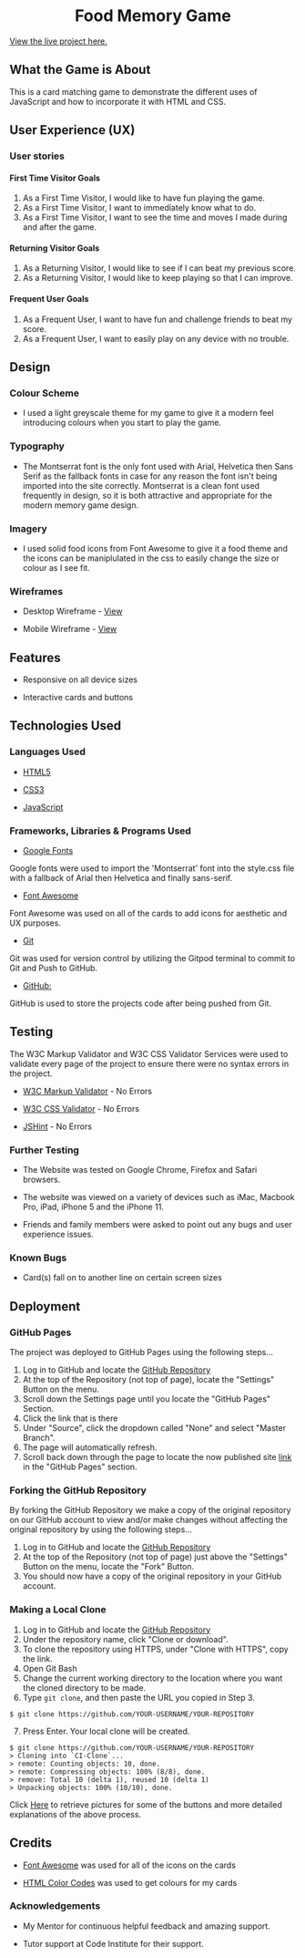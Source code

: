 <h1 align="center">Food Memory Game</h1>

[View the live project here.](https://mcbradderzz.github.io/food-memory-game/)

## What the Game is About

This is a card matching game to demonstrate the different uses of JavaScript and how to incorporate it with HTML and CSS.

## User Experience (UX)

### User stories

#### First Time Visitor Goals

1. As a First Time Visitor, I would like to have fun playing the game.
2. As a First Time Visitor, I want to immediately know what to do.
3. As a First Time Visitor, I want to see the time and moves I made during and after the game.

#### Returning Visitor Goals

1. As a Returning Visitor, I would like to see if I can beat my previous score.
2. As a Returning Visitor, I would like to keep playing so that I can improve.

#### Frequent User Goals

1. As a Frequent User, I want to have fun and challenge friends to beat my score.
2. As a Frequent User, I want to easily play on any device with no trouble.

## Design

### Colour Scheme

- I used a light greyscale theme for my game to give it a modern feel introducing colours when you start to play the game.

### Typography

- The Montserrat font is the only font used with Arial, Helvetica then Sans Serif as the fallback fonts in case for any reason the font isn't being imported into the site correctly. Montserrat is a clean font used frequently in design, so it is both attractive and appropriate for the modern memory game design.

### Imagery

- I used solid food icons from Font Awesome to give it a food theme and the icons can be maniplulated in the css to easily change the size or colour as I see fit.

### Wireframes

- Desktop Wireframe - [View](https://github.com/McBrAdDeRzZ/food-memory-game/blob/master/assets/images/desktop-wireframe.jpeg?raw=true)

- Mobile Wireframe - [View](https://github.com/McBrAdDeRzZ/food-memory-game/blob/master/assets/images/mobile-wireframe.jpeg?raw=true)

## Features

- Responsive on all device sizes

- Interactive cards and buttons

## Technologies Used

### Languages Used

- [HTML5](https://en.wikipedia.org/wiki/HTML5)

- [CSS3](https://en.wikipedia.org/wiki/Cascading_Style_Sheets)

- [JavaScript](https://en.wikipedia.org/wiki/JavaScript)

### Frameworks, Libraries & Programs Used

- [Google Fonts](https://fonts.google.com/)

Google fonts were used to import the 'Montserrat' font into the style.css file with a fallback of Arial then Helvetica and finally sans-serif.

- [Font Awesome](https://fontawesome.com/)

Font Awesome was used on all of the cards to add icons for aesthetic and UX purposes.

- [Git](https://git-scm.com/)

Git was used for version control by utilizing the Gitpod terminal to commit to Git and Push to GitHub.

- [GitHub:](https://github.com/)

GitHub is used to store the projects code after being pushed from Git.

## Testing

The W3C Markup Validator and W3C CSS Validator Services were used to validate every page of the project to ensure there were no syntax errors in the project.

- [W3C Markup Validator](https://validator.w3.org/) - No Errors

- [W3C CSS Validator](https://jigsaw.w3.org/css-validator/) - No Errors

- [JSHint](https://jshint.com/) - No Errors

### Further Testing

-   The Website was tested on Google Chrome, Firefox and Safari browsers.

-   The website was viewed on a variety of devices such as iMac, Macbook Pro, iPad, iPhone 5 and the iPhone 11.

-   Friends and family members were asked to point out any bugs and user experience issues.

### Known Bugs

- Card(s) fall on to another line on certain screen sizes

## Deployment

### GitHub Pages

The project was deployed to GitHub Pages using the following steps...

1. Log in to GitHub and locate the [GitHub Repository](https://github.com/McBrAdDeRzZ/food-memory-game)
2. At the top of the Repository (not top of page), locate the "Settings" Button on the menu.
3. Scroll down the Settings page until you locate the "GitHub Pages" Section.
4. Click the link that is there
5. Under "Source", click the dropdown called "None" and select "Master Branch".
6. The page will automatically refresh.
7. Scroll back down through the page to locate the now published site [link](https://mcbradderzz.github.io/food-memory-game/) in the "GitHub Pages" section.

### Forking the GitHub Repository

By forking the GitHub Repository we make a copy of the original repository on our GitHub account to view and/or make changes without affecting the original repository by using the following steps...

1. Log in to GitHub and locate the [GitHub Repository](https://github.com/McBrAdDeRzZ/food-memory-game)
2. At the top of the Repository (not top of page) just above the "Settings" Button on the menu, locate the "Fork" Button.
3. You should now have a copy of the original repository in your GitHub account.

### Making a Local Clone

1. Log in to GitHub and locate the [GitHub Repository](https://github.com/McBrAdDeRzZ/food-memory-game)
2. Under the repository name, click "Clone or download".
3. To clone the repository using HTTPS, under "Clone with HTTPS", copy the link.
4. Open Git Bash
5. Change the current working directory to the location where you want the cloned directory to be made.
6. Type `git clone`, and then paste the URL you copied in Step 3.

```
$ git clone https://github.com/YOUR-USERNAME/YOUR-REPOSITORY
```

7. Press Enter. Your local clone will be created.

```
$ git clone https://github.com/YOUR-USERNAME/YOUR-REPOSITORY
> Cloning into `CI-Clone`...
> remote: Counting objects: 10, done.
> remote: Compressing objects: 100% (8/8), done.
> remove: Total 10 (delta 1), reused 10 (delta 1)
> Unpacking objects: 100% (10/10), done.
```

Click [Here](https://help.github.com/en/github/creating-cloning-and-archiving-repositories/cloning-a-repository#cloning-a-repository-to-github-desktop) to retrieve pictures for some of the buttons and more detailed explanations of the above process.

## Credits

- [Font Awesome](https://fontawesome.com/) was used for all of the icons on the cards

- [HTML Color Codes](https://htmlcolorcodes.com/) was used to get colours for my cards

### Acknowledgements

-   My Mentor for continuous helpful feedback and amazing support.

-   Tutor support at Code Institute for their support.
